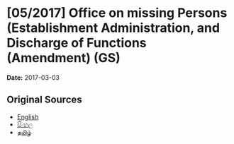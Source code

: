 # [05/2017] Office on missing Persons (Establishment Administration, and Discharge of Functions (Amendment) (GS)

**Date:** 2017-03-03

## Original Sources

- [English](https://documents.gov.lk/view/bills/2017/3/05-2017_E.pdf)
- [සිංහල](https://documents.gov.lk/view/bills/2017/3/05-2017_S.pdf)
- [தமிழ்](https://documents.gov.lk/view/bills/2017/3/05-2017_T.pdf)
